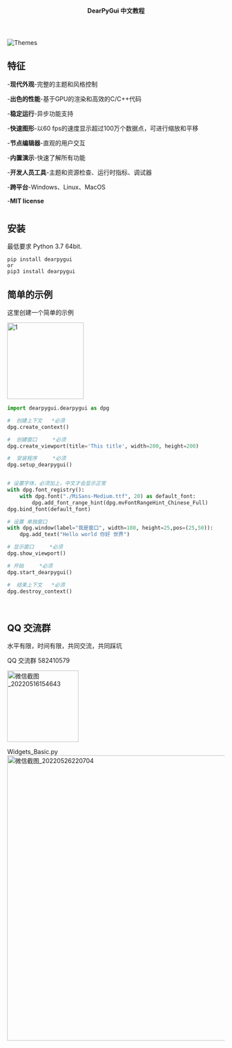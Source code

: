 <h4 align="center">DearPyGui 中文教程</h4>

<h1></h1>

<BR>![Themes](https://raw.githubusercontent.com/hoffstadt/DearPyGui/assets/linuxthemes.PNG) 
  
## 特征  
-**现代外观**-完整的主题和风格控制

-**出色的性能**-基于GPU的渲染和高效的C/C++代码

-**稳定运行**-异步功能支持

-**快速图形**-以60 fps的速度显示超过100万个数据点，可进行缩放和平移

-**节点编辑器**-直观的用户交互

-**内置演示**-快速了解所有功能

-**开发人员工具**-主题和资源检查、运行时指标、调试器

-**跨平台**-Windows、Linux、MacOS

-**MIT license**

<h1></h1>
  
  ## 安装

最低要求 Python 3.7 64bit.
 ```
 pip install dearpygui
 or
 pip3 install dearpygui
 ```
  
  
  ## 简单的示例
 
这里创建一个简单的示例
  
<img width="177" alt="1" src="https://user-images.githubusercontent.com/6490927/168543045-9bb21a56-e6ff-427a-972d-d864a7de1eb8.png">

  
```Python
import dearpygui.dearpygui as dpg

#  创建上下文   *必须
dpg.create_context()

#  创建窗口     *必须
dpg.create_viewport(title='This title', width=200, height=200)

#  安装程序     *必须
dpg.setup_dearpygui()


# 设置字体，必须加上，中文才会显示正常
with dpg.font_registry():
    with dpg.font("./MiSans-Medium.ttf", 20) as default_font:
        dpg.add_font_range_hint(dpg.mvFontRangeHint_Chinese_Full)
dpg.bind_font(default_font) 

# 设置 单独窗口
with dpg.window(label="我是窗口", width=180, height=25,pos=(25,50)):
    dpg.add_text("Hello world 你好 世界")

# 显示窗口     *必须
dpg.show_viewport()

# 开始     *必须
dpg.start_dearpygui()

#  结束上下文   *必须
dpg.destroy_context()
```
<br/>
 
  ## QQ 交流群
 
水平有限，时间有限，共同交流，共同踩坑
  
QQ 交流群
582410579

<img width="165" alt="微信截图_20220516154643" src="https://user-images.githubusercontent.com/6490927/168543996-90591289-d93b-4f0f-8986-f6e8190b6de1.png">
  
Widgets_Basic.py
<img width="660" alt="微信截图_20220526220704" src="https://user-images.githubusercontent.com/6490927/170504266-b06566a6-458b-4421-99a3-963ff1bf958c.png">


